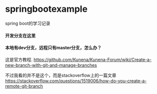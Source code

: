 # springbootexample
spring boot的学习记录

#### 开发分支在这里

#### 本地有dev分支，远程只有master分支，怎么办？ 

这是官方教程.
https://github.com/Kunena/Kunena-Forum/wiki/Create-a-new-branch-with-git-and-manage-branches

不过我看的并不是这个，而是stackoverflow上的一篇文章
https://stackoverflow.com/questions/1519006/how-do-you-create-a-remote-git-branch



